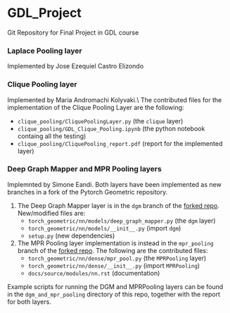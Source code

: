 # GDL_Project
Git Repository for Final Project in GDL course

### Laplace Pooling layer
Implemented by Jose Ezequiel Castro Elizondo

### Clique Pooling layer
Implemented by Maria Andromachi Kolyvaki.\\
The contributed files for the implementation of the Clique Pooling Layer are the following:
- `clique_pooling/CliquePoolingLayer.py` (the `clique` layer)
- `clique_pooling/GDL_Clique_Pooling.ipynb` (the python notebook containg all the testing)
- `clique_pooling/CliquePooling_report.pdf` (report for the implemented layer)

### Deep Graph Mapper and MPR Pooling layers
Implemnted by Simone Eandi. Both layers have been implemented as new branches in a fork of the Pytorch Geometric repository.
1. The Deep Graph Mapper layer is in the `dgm` branch of the [forked repo](https://github.com/seandi/pytorch_geometric). New/modified files are:
    - `torch_geometric/nn/models/deep_graph_mapper.py` (the `dgm` layer)
    - `torch_geometric/nn/models/__init__.py` (import `dgm`)
    - `setup.py` (new dependencies)
2. The MPR Pooling layer implementation is instead in the `mpr_pooling` branch of the [forked repo](https://github.com/seandi/pytorch_geometric).
   The following are the contributed files:
   - `torch_geometric/nn/dense/mpr_pool.py` (the `MPRPooling` layer)
   - `torch_geometric/nn/dense/__init__.py` (import `MPRPooling`)
   - `docs/source/modules/nn.rst` (documentation)

Example scripts for running the DGM and MPRPooling layers can be found in the `dgm_and_mpr_pooling` directory of this repo, together with the report for both layers.
